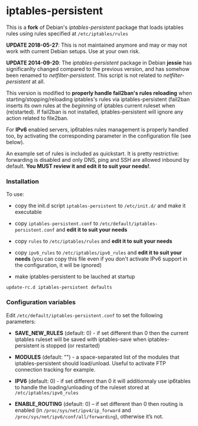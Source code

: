 iptables-persistent
===================

This is a **fork** of Debian's *iptables-persistent* package that loads iptables rules using rules specified at `/etc/iptables/rules`

**UPDATE 2018-05-27**: This is not maintained anymore and may or may not work with current Debian setups. Use at your own risk.

**UPDATE 2014-09-20**: The *iptables-persistent* package in Debian **jessie** has significanlty changed compared to the previous version, and has somehow been renamed to *netfilter-persistent*. This script is not related to *netfilter-persistent* at all.

This version is modified to **properly handle fail2ban's rules reloading** when starting/stopping/reloading iptables's rules via iptables-persistent (fail2ban inserts its own rules at the _beginning_ of iptables current ruleset when (re)started). If fail2ban is not installed, iptables-persistent will ignore any action related to file2ban.

For **IPv6** enabled servers, ip6tables rules management is properly handled too, by activating the corresponding parameter in the configuration file (see below).

An example set of rules is included as quickstart. It is pretty restrictive: forwarding is disabled and only DNS, ping and SSH are allowed inbound by default. **You MUST review it and edit it to suit your needs!**.

### Installation

To use:

* copy the init.d script `iptables-persistent` to `/etc/init.d/` and make it executable 

* copy `iptables-persistent.conf` to `/etc/default/iptables-persistent.conf` and **edit it to suit your needs**

* copy `rules` to `/etc/iptables/rules` and **edit it to suit your needs**

* copy `ipv6_rules` to `/etc/iptables/ipv6_rules` and **edit it to suit your needs** (you can copy this file even if you don't activate IPv6 support in the configuration, it will be ignored)

* make iptables-persistent to be lauched at startup

`update-rc.d iptables-persistent defaults`

### Configuration variables

Edit `/etc/default/iptables-persistent.conf` to set the following parameters:

* **SAVE_NEW_RULES** (default: 0) - if set different than 0 then the current iptables ruleset will be saved with iptables-save when iptables-persistent is stopped (or restarted)

* **MODULES** (default: "") - a space-separated list of the modules that iptables-persistent should load/unload. Useful to activate FTP connection tracking for example.

* **IPV6** (default: 0) - if set different than 0 it will additionnaly use ip6tables to handle the loading/unloading of the ruleset stored at `/etc/iptables/ipv6_rules`

* **ENABLE_ROUTING** (default: 0) – if set different than 0 then routing is enabled (in `/proc/sys/net/ipv4/ip_forward` and `/proc/sys/net/ipv6/conf/all/forwarding`), otherwise it’s not.
